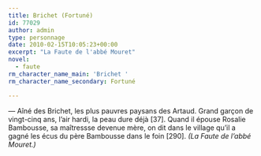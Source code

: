 ```yaml
---
title: Brichet (Fortuné)
id: 77029
author: admin
type: personnage
date: 2010-02-15T10:05:23+00:00
excerpt: "La Faute de l'abbé Mouret"
novel:
  - faute
rm_character_name_main: 'Brichet '
rm_character_name_secondary: Fortuné

---
```

— Aîné des Brichet, les plus pauvres paysans des Artaud. Grand garçon de vingt-cinq ans, l&rsquo;air hardi, la peau dure déjà [37]. Quand il épouse Rosalie Bambousse, sa maîtressse devenue mère, on dit dans le village qu&rsquo;il a gagné les écus du père Bambousse dans le foin [290]. _(La Faute de l&rsquo;abbé Mouret.)_